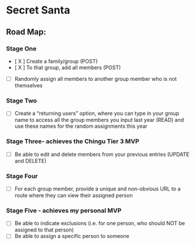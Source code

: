# Secret Santa

## Road Map:

### Stage One
- [ X ] Create a family/group (POST)
- [ X ] To that group, add all members (POST)
- [ ] Randomly assign all members to another group member who is not themselves

### Stage Two
- [ ] Create a “returning users” option, where you can type in your group name to access all the group members you input last year (READ) and use these names for the random assignments this year

###  Stage Three- achieves the Chingu Tier 3 MVP
- [ ] Be able to edit and delete members from your previous entries (UPDATE and DELETE)

### Stage Four
- [ ] For each group member, provide a unique and non-obvious URL to a route where they can view their assigned person

### Stage Five - achieves my personal MVP
- [ ] Be able to indicate exclusions (i.e. for one person, who should NOT be assigned to that person)
- [ ] Be able to assign a specific person to someone
